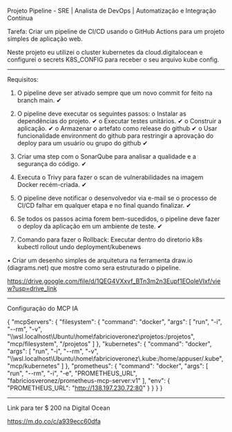 
Projeto Pipeline - SRE | Analista de DevOps | Automatização e Integração Contínua

Tarefa: Criar um pipeline de CI/CD usando o GitHub Actions para um projeto simples de aplicação web.

Neste projeto eu utilizei o cluster kubernetes da cloud.digitalocean e configurei o secrets K8S_CONFIG para receber o seu arquivo kube config.

*****************************************************************************************************************************************************

Requisitos:

1. O pipeline deve ser ativado sempre que um novo commit for feito na branch main. ✔

2. O pipeline deve executar os seguintes passos: 
o Instalar as dependências do projeto. ✔
o Executar testes unitários. ✔
o Construir a aplicação. ✔
o Armazenar o artefato como release do github ✔
o Usar funcionalidade environment do github para restringir a aprovação do deploy para um usuário ou grupo do github ✔

3. Criar uma step com o SonarQube para analisar a qualidade e a segurança do código. ✔

4. Executa o Trivy para fazer o scan de vulnerabilidades na imagem Docker recém-criada. ✔

5. O pipeline deve notificar o desenvolvedor via e-mail se o processo de CI/CD falhar em qualquer etapa e no final quando finalizar. ✔

6. Se todos os passos acima forem bem-sucedidos, o pipeline deve fazer o deploy da 
aplicação em um ambiente de teste. ✔

7. Comando para fazer o Rollback:
Executar dentro do diretorio k8s
kubectl rollout undo deployment/kubenews

• Criar um desenho simples de arquitetura na ferramenta draw.io (diagrams.net) que mostre como sera estruturado o pipeline.

https://drive.google.com/file/d/1QEG4VXxvf_BTn3m2n3Eupf1EOoleVIxf/view?usp=drive_link

*****************************************************************************************************************************************************
Configuração do MCP IA

{
    "mcpServers": {
        "filesystem": {
            "command": "docker",
            "args": [
                "run",
                "-i",
                "--rm",
                "-v",
                "\\\\wsl.localhost\\Ubuntu\\home\\fabricioveronez\\projetos:/projetos",
                "mcp/filesystem",
                "/projetos"
            ]
        },
        "kubernetes": {
            "command": "docker",
            "args": [
                "run",
                "-i",
                "--rm",
                "-v",
                "\\\\wsl.localhost\\Ubuntu\\home\\fabricioveronez\\.kube:/home/appuser/.kube",
                "mcp/kubernetes"
            ]
        },
        "prometheus": {
            "command": "docker",
            "args": [
                "run",
                "--rm",
                "-i",
                "-e",
                "PROMETHEUS_URL",
                "fabriciosveronez/prometheus-mcp-server:v1"
            ],
            "env": {
                "PROMETHEUS_URL": "http://138.197.230.72:80"
            }
        }
    }
}

*****************************************************************************************************************************************************

Link para ter $ 200 na Digital Ocean

https://m.do.co/c/a939ecc60dfa



